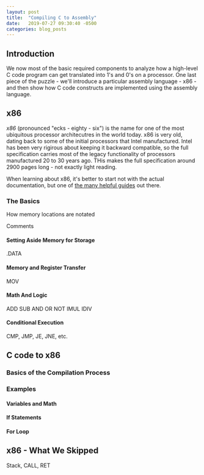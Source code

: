 ```yaml
---
layout: post
title:  "Compiling C to Assembly"
date:   2019-07-27 09:30:40 -0500
categories: blog_posts
---
```



## Introduction

We now most of the basic required components to analyze how a high-level C code program can get translated into 1's and 0's on a processor. One last piece of the puzzle - we'll introduce a particular assembly language - x86 - and then show how C code constructs are implemented using the assembly language.

## x86

*x86* (pronounced "ecks - eighty - six") is the name for one of the most ubiquitous processor architecutres in the world today. x86 is very old, dating back to some of the initial processors that Intel manufactured. Intel has been very rigirous about keeping it backward compatible, so the full specification carries most of the legacy functionality of processors manufactured 20 to 30 years ago. THis makes the full specification around 2900 pages long - not exactly light reading.

When learning about x86, it's better to start not with the actual documentation, but one of [the many helpful guides](https://www.cs.virginia.edu/~evans/cs216/guides/x86.html) out there.

### The Basics

How memory locations are notated

Comments

#### Setting Aside Memory for Storage

.DATA

#### Memory and Register Transfer

MOV

#### Math And Logic

ADD SUB AND OR NOT IMUL IDIV

#### Conditional Execution

CMP, JMP, JE, JNE, etc.

## C code to x86

### Basics of the Compilation Process

### Examples

#### Variables and Math

#### If Statements

#### For Loop

## x86 - What We Skipped

Stack, CALL, RET
